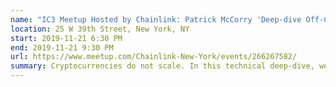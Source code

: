 ```yaml
---
name: "IC3 Meetup Hosted by Chainlink: Patrick McCorry 'Deep-dive Off-Chain Protocols'"
location: 25 W 39th Street, New York, NY
start: 2019-11-21 6:30 PM
end: 2019-11-21 9:30 PM
url: https://www.meetup.com/Chainlink-New-York/events/266267582/
summary: Cryptocurrencies do not scale. In this technical deep-dive, we provide an overview of an alternative scaling approach, off-chain protocols, that lets parties transact locally amongst themselves instead of the global network. Off-chain is remarkable as in the best case it lets parties bypass all network fees and blockchain latency, and in the worst-case, the parent blockchainsafeguards the funds of all honest parties. We'll cover the two leading approaches, channel-based networks (lightning et al) and commit-chains (plasma & rollup et al) alongside the new the always online assumption and how the community is trying to alleviate it. If we, as a community, can pull off the implementation of off-chain protocols, it will hopefully unleash a truly permissionless, global and internet-scale financial system.
---
```


